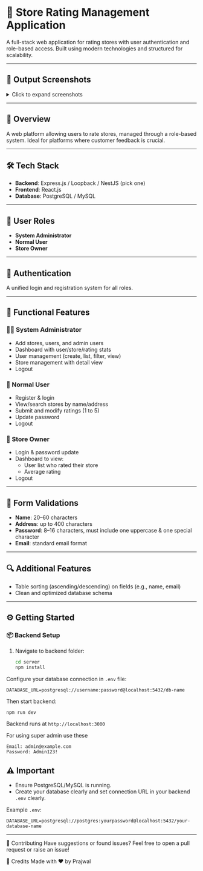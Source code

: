 # 🌟 Store Rating Management Application

A full-stack web application for rating stores with user authentication and role-based access. Built using modern technologies and structured for scalability.

---

## 📸 Output Screenshots

<details>
  <summary>Click to expand screenshots</summary>

  ![Main View](https://drive.google.com/uc?export=view&id=1gN83PuYjssG901odejE2ZT4kZC6bYKGS)

  ![Image 1](https://drive.google.com/uc?export=view&id=1Q3E44C08zGnN90GSvbw13EMcobwDssU7)
  ![Image 2](https://drive.google.com/uc?export=view&id=1gUGDziuqRMOXMDVHnJHFrDmjUcZEhJ26)
  ![Image 3](https://drive.google.com/uc?export=view&id=1ZB-iqLAqICQtGOixV0nU7mOm0jph__XI)
  ![Image 4](https://drive.google.com/uc?export=view&id=1wMV19CPPd6xvWdeBsbaiSER8ctEOuSdJ)
  ![Image 5](https://drive.google.com/uc?export=view&id=1aIgA2cncqkpe4LW0lKESU2UWHfevyuF4)
  ![Image 6](https://drive.google.com/uc?export=view&id=1vQUNmQ9Pt1x6nVKAHuN2ZzKJuy6F0JT8)
  ![Image 7](https://drive.google.com/uc?export=view&id=1DycT1YOi02ei7Zf9qwrK9pdHMPNsiMt3)
  ![Image 8](https://drive.google.com/uc?export=view&id=1u9yicZXBLdSgMOb-7unPzBxY9Sbup5gn)
  ![Image 9](https://drive.google.com/uc?export=view&id=1VfgExUJvZiJyviDxPNHkFnsl9RqawluV)
  ![Image 10](https://drive.google.com/uc?export=view&id=14uqT9ghWZkfzbb8smjI2Zv3mB6ZJLAL6)

</details>

---

## 🚀 Overview

A web platform allowing users to rate stores, managed through a role-based system. Ideal for platforms where customer feedback is crucial.

---

## 🛠️ Tech Stack

- **Backend**: Express.js / Loopback / NestJS (pick one)
- **Frontend**: React.js
- **Database**: PostgreSQL / MySQL

---

## 👥 User Roles

- **System Administrator**
- **Normal User**
- **Store Owner**

---

## 🔐 Authentication

A unified login and registration system for all roles.

---

## 🧰 Functional Features

### 👨‍💼 System Administrator
- Add stores, users, and admin users
- Dashboard with user/store/rating stats
- User management (create, list, filter, view)
- Store management with detail view
- Logout

### 👤 Normal User
- Register & login
- View/search stores by name/address
- Submit and modify ratings (1 to 5)
- Update password
- Logout

### 🏪 Store Owner
- Login & password update
- Dashboard to view:
  - User list who rated their store
  - Average rating
- Logout

---

## 📝 Form Validations

- **Name**: 20–60 characters
- **Address**: up to 400 characters
- **Password**: 8–16 characters, must include one uppercase & one special character
- **Email**: standard email format

---

## 🔍 Additional Features

- Table sorting (ascending/descending) on fields (e.g., name, email)
- Clean and optimized database schema

---

## ⚙️ Getting Started

### 📦 Backend Setup

1. Navigate to backend folder:

   ```bash
   cd server
   npm install


Configure your database connection in `.env` file:

```env
DATABASE_URL=postgresql://username:password@localhost:5432/db-name

```
Then start backend:

```
npm run dev
```

Backend runs at `http://localhost:3000`

For using super admin use these 

```
Email: admin@example.com  
Password: Admin123!
```

## ⚠️ **Important**
- Ensure PostgreSQL/MySQL is running.
- Create your database clearly and set connection URL in your backend `.env` clearly.

Example `.env`:
```env
DATABASE_URL=postgresql://postgres:yourpassword@localhost:5432/your-database-name
```

---


🤝 Contributing
Have suggestions or found issues?
Feel free to open a pull request or raise an issue!


🙌 Credits
Made with ❤️ by Prajwal



